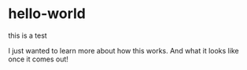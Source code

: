 # hello-world
this is a test

I just wanted to learn more about how this works.
And what it looks like once it comes out!
